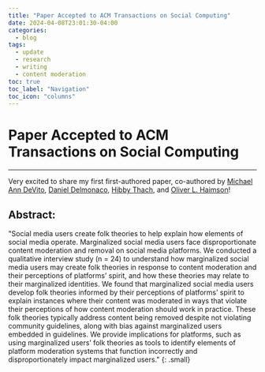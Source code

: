 ```yaml
---
title: "Paper Accepted to ACM Transactions on Social Computing"
date: 2024-04-08T23:01:30-04:00
categories:
  - blog
tags:
  - update
  - research
  - writing
  - content moderation
toc: true
toc_label: "Navigation"
toc_icon: "columns"
---
```

# Paper Accepted to ACM Transactions on Social Computing
---
Very excited to share my first first-authored paper, co-authored by <a href="https://michaelanndevito.com/">Michael Ann DeVito</a>, <a href="https://www.libraries.rutgers.edu/directory/daniel-delmonaco">Daniel Delmonaco</a>, <a href="https://www.hibbythach.com/">Hibby Thach</a>, and <a href="https://oliverhaimson.com/">Oliver L. Haimson</a>! 

## Abstract:
"Social media users create folk theories to help explain how elements of social media operate. Marginalized social media users face disproportionate content moderation and removal on social media platforms. We conducted a qualitative interview study (n = 24) to understand how marginalized social media users may create folk theories in response to content moderation and their perceptions of platforms’ spirit, and how these theories may relate to their marginalized identities. We found that marginalized social media users develop folk theories informed by their perceptions of platforms’ spirit to explain instances where their content was moderated in ways that violate their perceptions of how content moderation should work in practice. These folk theories typically address content being removed despite not violating community guidelines, along with bias against marginalized users embedded in guidelines. We provide implications for platforms, such as using marginalized users’ folk theories as tools to identify elements of platform moderation systems that function incorrectly and disproportionately impact marginalized users."
{: .small}
